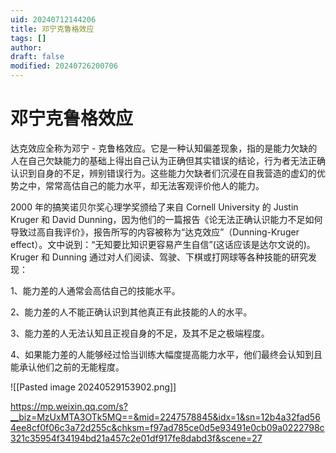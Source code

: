 ```yaml
---
uid: 20240712144206
title: 邓宁克鲁格效应
tags: []
author: 
draft: false
modified: 20240726200706
---
```


# 邓宁克鲁格效应

达克效应全称为邓宁 - 克鲁格效应。它是一种认知偏差现象，指的是能力欠缺的人在自己欠缺能力的基础上得出自己认为正确但其实错误的结论，行为者无法正确认识到自身的不足，辨别错误行为。这些能力欠缺者们沉浸在自我营造的虚幻的优势之中，常常高估自己的能力水平，却无法客观评价他人的能力。

2000 年的搞笑诺贝尔奖心理学奖颁给了来自 Cornell University 的 Justin Kruger 和 David Dunning，因为他们的一篇报告《论无法正确认识能力不足如何导致过高自我评价》，报告所写的内容被称为“达克效应”（Dunning-Kruger effect）。文中说到：“无知要比知识更容易产生自信”(这话应该是达尔文说的)。Kruger 和 Dunning 通过对人们阅读、驾驶、下棋或打网球等各种技能的研究发现：

1、能力差的人通常会高估自己的技能水平。

2、能力差的人不能正确认识到其他真正有此技能的人的水平。

3、能力差的人无法认知且正视自身的不足，及其不足之极端程度。

4、如果能力差的人能够经过恰当训练大幅度提高能力水平，他们最终会认知到且能承认他们之前的无能程度。

![[Pasted image 20240529153902.png]]

<https://mp.weixin.qq.com/s?__biz=MzUxMTA3OTk5MQ==&mid=2247578845&idx=1&sn=12b4a32fad564ee8cf0f06c3a72d255c&chksm=f97ad785ce0d5e93491e0cb09a0222798c321c35954f34194bd21a457c2e01df917fe8dabd3f&scene=27>
